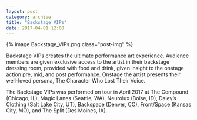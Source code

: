 ```yaml
---
layout: post
category: archive
title: "Backstage VIPs"
date: 2017-04-01 12:00
---
```


{% image Backstage_VIPs.png class="post-img" %}

Backstage VIPs creates the ultimate performance art experience. Audience members are given exclusive access to the artist in their backstage dressing room, provided with food and drink, given insight to the onstage action pre, mid, and post performance. Onstage the artist presents their well-loved persona, The Character Who Lost Their Voice. 

The Backstage VIPs was performed on tour in April 2017 at The Compound (Chicago, IL), Magic Lanes (Seattle, WA), Neurolux (Boise, ID), Daley’s Clothing (Salt Lake City, UT), Backspace (Denver, CO), Front/Space (Kansas City, MO), and The Split (Des Moines, IA).
